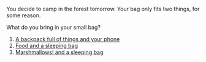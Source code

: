 You decide to camp in the forest tomorrow.
Your bag only fits two things, for some reason.

What do you bring in your small bag?

1. [A backpack full of things and your phone](backpack/all-set-backpack.md) 
2. [Food and a sleeping bag](food/all-set-food.md)
3. [Marshmallows! and a sleeping bag](marshmallows/all-set-marshmallows.md)

